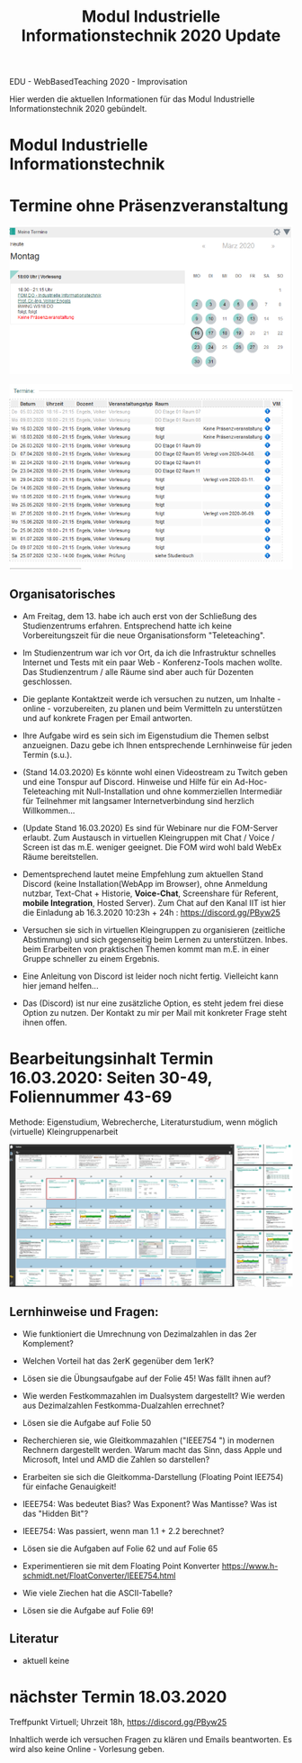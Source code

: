 ﻿---
layout: post
title: Modul Industrielle Informationstechnik 2020 Update

--- 

EDU - WebBasedTeaching 2020 - Improvisation 

Hier werden die aktuellen Informationen für das Modul Industrielle Informationstechnik 2020 gebündelt.

# Modul Industrielle Informationstechnik

# Termine ohne Präsenzveranstaltung 

![2020 03 16 Fom Iit Termin](/pic/2020-03-16-fom-iit-termin.png)

![2020 03 16 Fom Iit Termine](/pic/2020-03-16-fom-iit-termine.png)

## Organisatorisches 

- Am Freitag, dem 13. habe ich auch erst von der Schließung des Studienzentrums erfahren. Entsprechend hatte ich keine Vorbereitungszeit für die neue Organisationsform "Teleteaching".

- Im Studienzentrum war ich vor Ort, da ich die Infrastruktur schnelles Internet und Tests mit ein paar Web - Konferenz-Tools machen wollte. Das Studienzentrum / alle Räume sind aber auch für Dozenten geschlossen. 

 - Die geplante Kontaktzeit werde ich versuchen zu nutzen, um Inhalte - online - vorzubereiten, zu planen und beim Vermitteln zu unterstützen und  auf konkrete Fragen per Email antworten.

- Ihre Aufgabe wird es sein sich im Eigenstudium die Themen selbst anzueignen. Dazu gebe ich Ihnen entsprechende Lernhinweise für jeden Termin (s.u.).

- (Stand 14.03.2020) Es könnte wohl einen Videostream zu Twitch geben und eine Tonspur auf Discord. Hinweise und Hilfe für ein Ad-Hoc-Teleteaching mit Null-Installation und ohne kommerziellen Intermediär für Teilnehmer mit langsamer Internetverbindung sind herzlich Willkommen... 

- (Update Stand 16.03.2020) Es sind für Webinare nur die FOM-Server erlaubt. Zum Austausch in virtuellen Kleingruppen mit Chat / Voice / Screen ist das m.E. weniger geeignet. Die FOM wird wohl bald WebEx Räume bereitstellen. 

- Dementsprechend lautet meine Empfehlung zum aktuellen Stand Discord (keine Installation(WebApp im Browser), ohne  Anmeldung nutzbar, Text-Chat + Historie, **Voice-Chat**, Screenshare für Referent, **mobile Integration**, Hosted Server). Zum Chat auf den Kanal IIT ist hier die Einladung ab 16.3.2020 10:23h + 24h : https://discord.gg/PByw25

- Versuchen sie sich in virtuellen Kleingruppen zu organisieren (zeitliche Abstimmung) und sich gegenseitig beim Lernen zu unterstützen. Inbes. beim Erarbeiten von praktischen Themen kommt man m.E. in einer Gruppe schneller zu einem Ergebnis. 

- Eine Anleitung von Discord ist leider noch nicht fertig. Vielleicht kann hier jemand helfen... 

- Das (Discord) ist nur eine zusätzliche Option, es steht jedem frei diese Option zu nutzen. Der Kontakt zu mir per Mail mit konkreter Frage steht ihnen offen. 
 

# Bearbeitungsinhalt Termin 16.03.2020: Seiten 30-49, Foliennummer 43-69

Methode: Eigenstudium, Webrecherche, Literaturstudium, wenn möglich (virtuelle) Kleingruppenarbeit 

![2020 03 16 Fom Iit Termin Folien](/pic/2020-03-16-fom-iit-termin-folien.png)

## Lernhinweise und Fragen: 

- Wie funktioniert die Umrechnung von Dezimalzahlen in das 2er Komplement? 
- Welchen Vorteil hat das 2erK gegenüber dem 1erK? 
- Lösen sie die Übungsaufgabe auf der Folie 45! Was fällt ihnen auf? 
- Wie werden Festkommazahlen im Dualsystem dargestellt? Wie werden aus Dezimalzahlen Festkomma-Dualzahlen errechnet? 
- Lösen sie die Aufgabe auf Folie 50 
- Recherchieren sie, wie Gleitkommazahlen ("IEEE754 ")  in modernen Rechnern dargestellt werden. Warum macht das Sinn, dass Apple und Microsoft, Intel und AMD die Zahlen so darstellen? 
- Erarbeiten sie sich die Gleitkomma-Darstellung (Floating Point IEE754) für einfache Genauigkeit!
- IEEE754: Was bedeutet Bias? Was Exponent? Was Mantisse? Was ist das "Hidden Bit"? 
- IEEE754: Was passiert, wenn man 1.1 + 2.2 berechnet? 
- Lösen sie die Aufgaben auf Folie 62 und auf Folie 65 
- Experimentieren sie mit dem Floating Point Konverter <https://www.h-schmidt.net/FloatConverter/IEEE754.html> 

- Wie viele Ziechen hat die ASCII-Tabelle? 
- Lösen sie die Aufgabe auf Folie 69!


## Literatur 

- aktuell keine 


# nächster Termin 18.03.2020 

Treffpunkt Virtuell; Uhrzeit 18h, https://discord.gg/PByw25 
 
Inhaltlich werde ich versuchen Fragen zu klären und Emails beantworten. Es wird also keine Online - Vorlesung geben. 